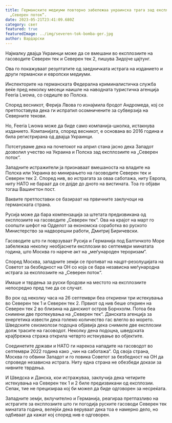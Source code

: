 ```yaml
---
title: Германските медиуми повторно забележаа украинска трага зад експлозиите на
  „Северен поток“.
date: 2023-05-21T23:41:09.680Z
category: свет
featured: true
featuredImage: ../img/severen-tok-bomba-ger.jpg
author: Вардарски
---
```

Најмалку двајца Украинци може да се вмешани во експлозиите на гасоводите Северен тек и Северен тек 2, пишува Зидојче цајтунг.

Ова го покажуваат резултатите од заедничката истрага на изданието и други германски и европски медиуми.

Инспекторите на германската Федерална криминалистичка служба веќе пред неколку месеци наишле на наводната туристичка агенција Feeria Lwowa, со седиште во Полска.

Според весникот, Ферија Лвова го изнајмила бродот Андромеда, кој се претпоставува дека ги испратил осомничените за субверзија на Северните текови.

Но, Feeria Lwowa може да биде само компанија-школка, истакнува изданието. Компанијата, според весникот, е основана во 2016 година и била регистрирана од двајца Украинци.

Потсетуваме дека на почетокот на април стана јасно дека Западот дозволил учество на Украина и Полска зад експлозиите на „Северен поток“.

Западните истражители ја признаваат вмешаноста на владите на Полска или Украина во минирањето на гасоводите Северен тек и Северен тек 2. Според нив, во истрагата за оваа саботажа, ниту Европа, ниту НАТО не бараат да се дојде до дното на вистината. Тоа го објави тогаш Вашингтон пост.

Ваквите претпоставки се базираат на првичните заклучоци на германската страна.

Русија може да бара компензација за штетата предизвикана од експлозиите на гасоводите „Северен тек“. Ова на крајот на март го соопшти шефот на Одделот за економска соработка во руското Министерство за надворешни работи, Дмитриј Биричевски.

Гасоводите што ги поврзуваат Русија и Германија под Балтичкото Море забележаа неколку необјаснети експлозии во септември минатата година, што Москва го нарече акт на „меѓународен тероризам“.

Според Москва, западните земји се противат на нацрт-резолуцијата на Советот за безбедност на ОН со која се бара независна меѓународна истрага за експлозиите на „Северен поток“.

Имаше и тврдења за руски бродови на местото на експлозиите непосредно пред тие да се случат.

Во рок од неколку часа на 26 септември беа откриени три истекувања во Северен тек 1 и Северен тек 2. Првиот од нив беше откриен на Северен тек 2 во близина на данскиот остров Борнхолм. Потоа беа снимени две протекувања на „Северен тек“. Данската агенција за енергетика извести дека големо количество гас влегло во морето. Шведските сеизмолози подоцна објавија дека снимиле две експлозии долж трасите на гасоводот. Неколку дена подоцна, шведската крајбрежна стража открила четврто истекување во објектите.

Соединетите држави и НАТО ги нарекоа нападите на гасоводот во септември 2022 година како „чин на саботажа“. Од своја страна, Москва го обвини Западот и го повика Советот за безбедност на ОН да спроведе независна истрага. Ниту една страна не обезбеди докази за нивните тврдења.

И Шведска и Данска, кои истражуваа, заклучија дека четирите истекувања на Северен тек 1 и 2 биле предизвикани од експлозии. Сепак, тие не прецизираа кој би можел да биде одговорен за несреќата.

Западните земји, вклучително и Германија, реагираа претпазливо на истрагите за експлозиите што ги погодија руските гасоводи Северен тек минатата година, велејќи дека веруваат дека тоа е намерно дело, но одбиваат да кажат кој според нив е одговорен.